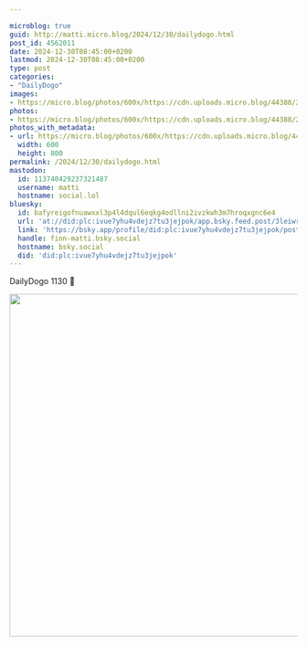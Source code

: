 ```yaml
---

microblog: true
guid: http://matti.micro.blog/2024/12/30/dailydogo.html
post_id: 4562011
date: 2024-12-30T08:45:00+0200
lastmod: 2024-12-30T08:45:00+0200
type: post
categories:
- "DailyDogo"
images:
- https://micro.blog/photos/600x/https://cdn.uploads.micro.blog/44388/2024/ff6fc91795594aadaa9524df30d790e3.jpg
photos:
- https://micro.blog/photos/600x/https://cdn.uploads.micro.blog/44388/2024/ff6fc91795594aadaa9524df30d790e3.jpg
photos_with_metadata:
- url: https://micro.blog/photos/600x/https://cdn.uploads.micro.blog/44388/2024/ff6fc91795594aadaa9524df30d790e3.jpg
  width: 600
  height: 800
permalink: /2024/12/30/dailydogo.html
mastodon:
  id: 113740429237321487
  username: matti
  hostname: social.lol
bluesky:
  id: bafyreigofnuawxxl3p4l4dqul6eqkg4odllni2ivzkwh3m7hroqxgnc6e4
  url: 'at://did:plc:ivue7yhu4vdejz7tu3jejpok/app.bsky.feed.post/3leiwrb6zhn2a'
  link: 'https://bsky.app/profile/did:plc:ivue7yhu4vdejz7tu3jejpok/post/3leiwrb6zhn2a'
  handle: finn-matti.bsky.social
  hostname: bsky.social
  did: 'did:plc:ivue7yhu4vdejz7tu3jejpok'
---
```

DailyDogo 1130 🐶

<img src="/media/uploads/2024/ff6fc91795594aadaa9524df30d790e3.jpg" width="600" alt="" />
